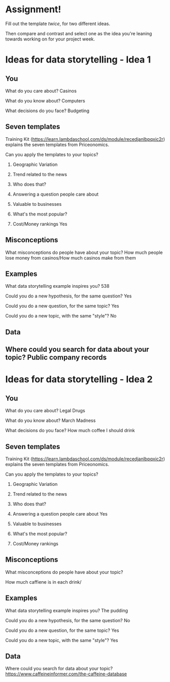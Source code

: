 # Assignment!

Fill out the template *twice*, for two different ideas.

Then compare and contrast and select one as the idea you're leaning towards
working on for your project week.


# Ideas for data storytelling - Idea 1

## You

What do you care about?
Casinos


What do you know about?
Computers


What decisions do you face?
Budgeting 


## Seven templates

Training Kit (https://learn.lambdaschool.com/ds/module/recedjanlbpqxic2r) explains the seven templates from Priceonomics.

Can you apply the templates to your topics? 

1. Geographic Variation


2. Trend related to the news


3. Who does that?


4. Answering a question people care about


5. Valuable to businesses


6. What's the most popular?


7. Cost/Money rankings
Yes


## Misconceptions

What misconceptions do people have about your topic?
How much people lose money from casinos/How much casinos make from them

## Examples

What data storytelling example inspires you?
538


Could you do a new hypothesis, for the same question?
Yes

Could you do a new question, for the same topic?
Yes

Could you do a new topic, with the same "style"?
No

## Data

Where could you search for data about your topic?
Public company records
---

# Ideas for data storytelling - Idea 2

## You

What do you care about?
Legal Drugs

What do you know about?
March Madness

What decisions do you face?
How much coffee I should drink

## Seven templates

Training Kit (https://learn.lambdaschool.com/ds/module/recedjanlbpqxic2r) explains the seven templates from Priceonomics.

Can you apply the templates to your topics? 

1. Geographic Variation


2. Trend related to the news


3. Who does that?


4. Answering a question people care about
Yes

5. Valuable to businesses


6. What's the most popular?


7. Cost/Money rankings


## Misconceptions

What misconceptions do people have about your topic?

How much caffiene is in each drink/

## Examples

What data storytelling example inspires you?
The pudding

Could you do a new hypothesis, for the same question?
No

Could you do a new question, for the same topic?
Yes

Could you do a new topic, with the same "style"?
Yes

## Data

Where could you search for data about your topic?
https://www.caffeineinformer.com/the-caffeine-database
